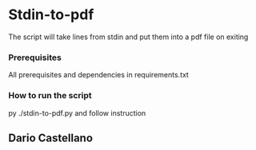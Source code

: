 # Stdin-to-pdf
The script will take lines from stdin and put them into a pdf file on exiting

### Prerequisites
All prerequisites and dependencies in requirements.txt

### How to run the script
py ./stdin-to-pdf.py and follow instruction

## Dario Castellano